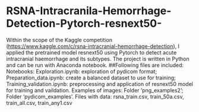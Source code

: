 # RSNA-Intracranila-Hemorrhage-Detection-Pytorch-resnext50-
Within the scope of the Kaggle competition (https://www.kaggle.com/c/rsna-intracranial-hemorrhage-detection), I applied  the pretrained model resnext50 using Pytorch to detect acute intracranial haemorrhage and its subtypes.  The project is written in Python and can be run with Anaconda notebook. 
##Following files are included: Notebooks:  Exploration.ipynb: exploration of pydicom format; Preparation_data.ipynb: create a balanced dataset to use for training; Training_validation.ipynb: preprocessing and application of resnext50 model for training and vaildation.
Examples of images: Folder ‘png_examples2’; Folder ‘pydicom_examples’.
Files with data: rsna_train.csv, train_50a.csv, train_all.csv, train_any1.csv
